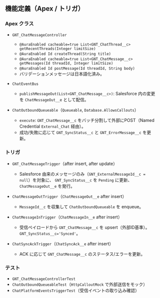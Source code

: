 ## 機能定義（Apex / トリガ）

### Apex クラス
- `GNT_ChatMessageController`
  - `@AuraEnabled cacheable=true List<GNT_ChatThread__c> getRecentThreads(Integer limitSize)`
  - `@AuraEnabled Id createThread(String title)`
  - `@AuraEnabled cacheable=true List<GNT_ChatMessage__c> getMessages(Id threadId, Integer limitSize)`
  - `@AuraEnabled Id postMessage(Id threadId, String body)`
  - バリデーションメッセージは日本語化済み。

- `ChatEventBus`
  - `publishMessageOut(List<GNT_ChatMessage__c>)`: Salesforce 内の変更を `ChatMessageOut__e` として配信。

- `ChatOutboundQueueable`（`Queueable`, `Database.AllowsCallouts`）
  - `execute`: `GNT_ChatMessage__c` をバッチ分割して外部にPOST（Named Credential `External_Chat` 経由）。
  - 成功/失敗に応じて `GNT_SyncStatus__c` と `GNT_ErrorMessage__c` を更新。

### トリガ
- `GNT_ChatMessageTrigger`（after insert, after update）
  - Salesforce 由来のメッセージのみ（`GNT_ExternalMessageId__c = null`）を対象に、
    `GNT_SyncStatus__c` を `Pending` に更新、`ChatMessageOut__e` を発行。

- `ChatMessageOutTrigger`（`ChatMessageOut__e` after insert）
  - `MessageId__c` を収集して `ChatOutboundQueueable` を enqueue。

- `ChatMessageInTrigger`（`ChatMessageIn__e` after insert）
  - 受信ペイロードから `GNT_ChatMessage__c` を upsert（外部ID基準）。`GNT_SyncStatus__c='Synced'`。

- `ChatSyncAckTrigger`（`ChatSyncAck__e` after insert）
  - ACK に応じて `GNT_ChatMessage__c` のステータス/エラーを更新。

### テスト
- `GNT_ChatMessageControllerTest`
- `ChatOutboundQueueableTest`（`HttpCalloutMock` で外部送信をモック）
- `ChatPlatformEventsTriggerTest`（受信イベントの取り込み確認）
